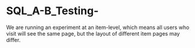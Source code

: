 # SQL_A-B_Testing-
We are running an experiment at an item-level, which means all users who visit will see the same page, but the layout of different item pages may differ.
